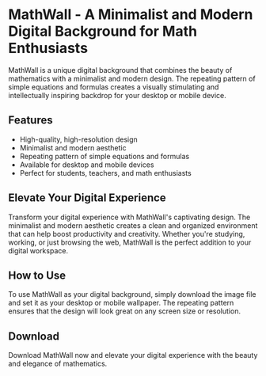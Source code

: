 <!--font:Montserrat-->

# MathWall - A Minimalist and Modern Digital Background for Math Enthusiasts

MathWall is a unique digital background that combines the beauty of mathematics with a minimalist and modern design. The repeating pattern of simple equations and formulas creates a visually stimulating and intellectually inspiring backdrop for your desktop or mobile device.

## Features

- High-quality, high-resolution design
- Minimalist and modern aesthetic
- Repeating pattern of simple equations and formulas
- Available for desktop and mobile devices
- Perfect for students, teachers, and math enthusiasts

## Elevate Your Digital Experience

Transform your digital experience with MathWall's captivating design. The minimalist and modern aesthetic creates a clean and organized environment that can help boost productivity and creativity. Whether you're studying, working, or just browsing the web, MathWall is the perfect addition to your digital workspace.

## How to Use

To use MathWall as your digital background, simply download the image file and set it as your desktop or mobile wallpaper. The repeating pattern ensures that the design will look great on any screen size or resolution.

## Download

Download MathWall now and elevate your digital experience with the beauty and elegance of mathematics.

<!--

Write me markdown content of website with wallpaper:

"A wallpaper featuring a repeating pattern of simple equations and formulas, arranged in a minimalist and modern design."

The header of the page should not be copy of the text but rather a real content of the website which is using this wallpaper.


---


# MathWall - Minimalist Math Wallpaper

MathWall is a unique wallpaper featuring a repeating pattern of simple equations and formulas, arranged in a minimalist and modern design. This wallpaper is perfect for anyone who loves math or wants to add a touch of intellectual flair to their desktop or mobile device.

## Features

- High-quality, high-resolution wallpaper
- Minimalist and modern design
- Repeating pattern of simple equations and formulas
- Available for desktop and mobile devices
- Perfect for students, teachers, and math enthusiasts

## How to Use

To use MathWall as your wallpaper, simply download the image file and set it as your desktop or mobile wallpaper. The repeating pattern ensures that the wallpaper will look great on any screen size or resolution.

## Download

Download MathWall now and add some mathematical inspiration to your digital workspace!


---


Heading should not include word "wallpaper". The website should not be about the wallpaper itself, wallpaper is just a related background, rewrite whole content.


---


# MathWall - Minimalist Math-inspired Digital Workspace

MathWall is a unique digital workspace design inspired by the beauty and elegance of mathematics. The minimalist and modern design features a repeating pattern of simple equations and formulas, creating a visually stimulating and intellectually inspiring backdrop for your desktop or mobile device.

## Features

- High-quality, high-resolution design
- Minimalist and modern aesthetic
- Repeating pattern of simple equations and formulas
- Available for desktop and mobile devices
- Perfect for students, teachers, and math enthusiasts

## Enhance Your Digital Workspace

Transform your digital workspace with MathWall's captivating design. The repeating pattern of equations and formulas creates a stimulating visual environment that can help boost productivity and creativity. Whether you're a student, teacher, or just someone who loves math, MathWall is the perfect addition to your digital workspace.

## How to Use

To use MathWall as your digital workspace background, simply download the image file and set it as your desktop or mobile wallpaper. The repeating pattern ensures that the design will look great on any screen size or resolution.

## Download

Download MathWall now and enhance your digital workspace with the beauty and elegance of mathematics.


---


Heading is too long, rewrite whole content.


---


# MathWall - A Minimalist and Modern Digital Workspace Background

MathWall is a unique digital workspace background inspired by the elegance of mathematics. The design features a repeating pattern of simple equations and formulas, creating a visually stimulating and intellectually inspiring backdrop for your desktop or mobile device.

## Features

- High-quality, high-resolution design
- Minimalist and modern aesthetic
- Repeating pattern of simple equations and formulas
- Available for desktop and mobile devices
- Perfect for students, teachers, and math enthusiasts

## Enhance Your Digital Workspace

Transform your digital workspace with MathWall's captivating design. The minimalist and modern aesthetic creates a clean and organized environment that can help boost productivity and creativity. Whether you're studying, working, or just browsing the web, MathWall is the perfect addition to your digital workspace.

## How to Use

To use MathWall as your digital workspace background, simply download the image file and set it as your desktop or mobile wallpaper. The repeating pattern ensures that the design will look great on any screen size or resolution.

## Download

Download MathWall now and enhance your digital workspace with the beauty and elegance of mathematics.


---


Heading is too long, rewrite whole content.


---


# MathWall - A Minimalist and Modern Digital Background for Math Enthusiasts

MathWall is a unique digital background that combines the beauty of mathematics with a minimalist and modern design. The repeating pattern of simple equations and formulas creates a visually stimulating and intellectually inspiring backdrop for your desktop or mobile device.

## Features

- High-quality, high-resolution design
- Minimalist and modern aesthetic
- Repeating pattern of simple equations and formulas
- Available for desktop and mobile devices
- Perfect for students, teachers, and math enthusiasts

## Elevate Your Digital Experience

Transform your digital experience with MathWall's captivating design. The minimalist and modern aesthetic creates a clean and organized environment that can help boost productivity and creativity. Whether you're studying, working, or just browsing the web, MathWall is the perfect addition to your digital workspace.

## How to Use

To use MathWall as your digital background, simply download the image file and set it as your desktop or mobile wallpaper. The repeating pattern ensures that the design will look great on any screen size or resolution.

## Download

Download MathWall now and elevate your digital experience with the beauty and elegance of mathematics.


---


Write me a Google font which is best fitting for the website.

Pick from the list:
- Lato
- Great Vibes
- Barlow Condensed
- Futura
- Orbitron
- Open Sans
- Inter
- Playfair Display
- Montserrat
- Exo 2
- Alegreya
- Roboto
- Raleway
- Dancing Script
- IBM Plex Sans
- Lobster
- Poppins


Write just the font name nothing else.


---


I recommend using the "Montserrat" font for the website.

-->
